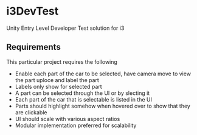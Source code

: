 # i3DevTest
Unity Entry Level Developer Test solution for i3

## Requirements

This particular project requires the following

* Enable each part of the car to be selected, have camera move to view the part uploce and label the part
* Labels only show for selected part
* A part can be selected through the UI or by slecting it
* Each part of the car that is selectable is listed  in the UI
* Parts should  highlight somehow when hovered over to show that they are clickable
* UI should scale with various aspect ratios
* Modular implementation preferred for scalability
